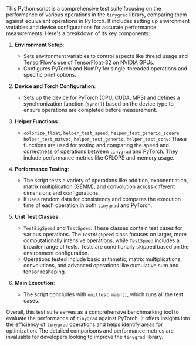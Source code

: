 This Python script is a comprehensive test suite focusing on the performance of various operations in the `tinygrad` library, comparing them against equivalent operations in PyTorch. It includes setting up environment variables and device configurations for accurate performance measurements. Here's a breakdown of its key components:

1. **Environment Setup**:
   - Sets environment variables to control aspects like thread usage and TensorFlow's use of TensorFloat-32 on NVIDIA GPUs.
   - Configures PyTorch and NumPy for single-threaded operations and specific print options.

2. **Device and Torch Configuration**:
   - Sets up the device for PyTorch (CPU, CUDA, MPS) and defines a synchronization function (`sync()`) based on the device type to ensure operations are completed before measurement.

3. **Helper Functions**:
   - `colorize_float`, `helper_test_speed`, `helper_test_generic_square`, `helper_test_matvec`, `helper_test_generic`, `helper_test_conv`: These functions are used for testing and comparing the speed and correctness of operations between `tinygrad` and PyTorch. They include performance metrics like GFLOPS and memory usage.

4. **Performance Testing**:
   - The script tests a variety of operations like addition, exponentiation, matrix multiplication (GEMM), and convolution across different dimensions and configurations.
   - It uses random data for consistency and compares the execution time of each operation in both `tinygrad` and PyTorch.

5. **Unit Test Classes**:
   - `TestBigSpeed` and `TestSpeed`: These classes contain test cases for various operations. The `TestBigSpeed` class focuses on larger, more computationally intensive operations, while `TestSpeed` includes a broader range of tests. Tests are conditionally skipped based on the environment configuration.
   - Operations tested include basic arithmetic, matrix multiplications, convolutions, and advanced operations like cumulative sum and tensor reshaping.

6. **Main Execution**:
   - The script concludes with `unittest.main()`, which runs all the test cases.

Overall, this test suite serves as a comprehensive benchmarking tool to evaluate the performance of `tinygrad` against PyTorch. It offers insights into the efficiency of `tinygrad` operations and helps identify areas for optimization. The detailed comparisons and performance metrics are invaluable for developers looking to improve the `tinygrad` library.